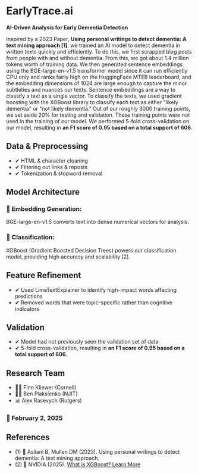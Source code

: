 # EarlyTrace.ai  
**AI-Driven Analysis for Early Dementia Detection**

Inspired by a 2023 Paper, **Using personal writings to detect dementia: A text mining approach [1]**, we trained an AI model to detect dementia in written texts quickly and efficiently. To do this, we first scrapped blog posts from people with and without dementia. From this, we got about 1.4 million tokens worth of training data. We then generated sentence embeddings using the BGE-large-en-v1.5 transformer model since it can run efficiently CPU only and ranks fairly high on the HuggingFace MTEB leaderboard, and the embedding dimensions of 1024 are large enough to capture the minor subtleties and nuances our texts. Sentence embeddings are a way to classify a text as a single vector. To classify the texts, we used gradient boosting with the XGBoost library to classify each text as either "likely dementia" or "not likely dementia." Out of our roughly 3000 training points, we set aside 20% for testing and validation. These training points were not used in the training of our model. We performed 5-fold cross-validation on our model, resulting in **an F1 score of 0.95 based on a total support of 606**.

## Data & Preprocessing
- ✔ HTML & character cleaning
- ✔ Filtering out links & reposts
- ✔ Tokenization & stopword removal

## Model Architecture
### 🔹 Embedding Generation:
BGE-large-en-v1.5 converts text into dense numerical vectors for analysis.

### 🔹 Classification:
XGBoost (Gradient Boosted Decision Trees) powers our classification model, providing high accuracy and scalability [2].

## Feature Refinement
- ✔ Used LimeTextExplainer to identify high-impact words affecting predictions
- ✔ Removed words that were topic-specific rather than cognitive indicators

## Validation
- ✔ Model had not previously seen the validation set of data
- ✔ 5-fold cross-validation, resulting in **an F1 score of 0.95 based on a total support of 606**.


## Research Team
- 🧑‍🔬 Finn Kliewer (Cornell)
- 🧑‍💻 Ben Plaksienko (NJIT)
- 📊 Alex Rasevych (Rutgers)

### 📅 February 2, 2025

## References
- (1) 📖 Asllani B, Mullen DM (2023). Using personal writings to detect dementia: A text mining approach.
- (2) 🔗 NVIDIA (2025). [What is XGBoost? Learn More](https://www.nvidia.com/en-us/)
